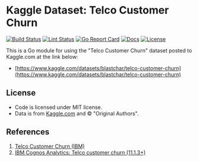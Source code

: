 # Kaggle Dataset: Telco Customer Churn

[![Build Status][build-status-svg]][build-status-url]
[![Lint Status][lint-status-svg]][lint-status-url]
[![Go Report Card][goreport-svg]][goreport-url]
[![Docs][docs-godoc-svg]][docs-godoc-url]
[![License][license-svg]][license-url]

This is a Go module for using the "Telco Customer Churn" dataset posted to Kaggle.com at the link below:

* [https://www.kaggle.com/datasets/blastchar/telco-customer-churn](https://www.kaggle.com/datasets/blastchar/telco-customer-churn)

## License

* Code is licensed under MIT license.
* Data is from [Kaggle.com](https://www.kaggle.com/datasets/blastchar/telco-customer-churn) and © "Original Authors".

## References

1. [Telco Customer Churn (IBM)](https://www.kaggle.com/datasets/denisexpsito/telco-customer-churn-ibm)
1. [IBM Cognos Analytics: Telco customer churn (11.1.3+)](https://community.ibm.com/community/user/blogs/steven-macko/2019/07/11/telco-customer-churn-1113)

 [build-status-svg]: https://github.com/grokify/dataset-telco-customer-churn/actions/workflows/ci.yaml/badge.svg?branch=main
 [build-status-url]: https://github.com/grokify/dataset-telco-customer-churn/actions/workflows/ci.yaml
 [lint-status-svg]: https://github.com/grokify/dataset-telco-customer-churn/actions/workflows/lint.yaml/badge.svg?branch=main
 [lint-status-url]: https://github.com/grokify/dataset-telco-customer-churn/actions/workflows/lint.yaml
 [goreport-svg]: https://goreportcard.com/badge/github.com/grokify/dataset-telco-customer-churn
 [goreport-url]: https://goreportcard.com/report/github.com/grokify/dataset-telco-customer-churn
 [docs-godoc-svg]: https://pkg.go.dev/badge/github.com/grokify/dataset-telco-customer-churn
 [docs-godoc-url]: https://pkg.go.dev/github.com/grokify/dataset-telco-customer-churn
 [license-svg]: https://img.shields.io/badge/license-MIT-blue.svg
 [license-url]: https://github.com/grokify/dataset-telco-customer-churn/blob/main/LICENSE
 [used-by-svg]: https://sourcegraph.com/github.com/grokify/dataset-telco-customer-churn/-/badge.svg
 [used-by-url]: https://sourcegraph.com/github.com/grokify/dataset-telco-customer-churn?badge
 [loc-svg]: https://tokei.rs/b1/github/grokify/dataset-telco-customer-churn
 [repo-url]: https://github.com/grokify/dataset-telco-customer-churn